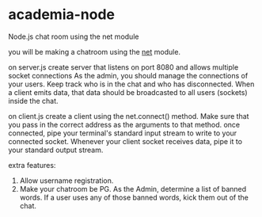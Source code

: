 # academia-node
Node.js chat room using the net module

you will be making a chatroom using the [net](https://nodejs.org/dist/latest-v10.x/docs/api/net.html) module.

on server.js
create server that listens on port 8080 and allows multiple socket connections
As the admin, you should manage the connections of your users. Keep track who is in the chat and who has disconnected.
When a client emits data, that data should be broadcasted to all users (sockets) inside the chat.

on client.js
create a client using the net.connect() method. Make sure that you pass in the correct address as the arguments to that method.
once connected, pipe your terminal's standard input stream to write to your connected socket.
Whenever your client socket receives data, pipe it to your standard output stream.

extra features:
1. Allow username registration.
2. Make your chatroom be PG. As the Admin, determine a list of banned words. If a user uses any of those banned words,
kick them out of the chat.
